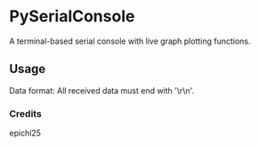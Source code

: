 # PySerialConsole

A terminal-based serial console with live graph plotting functions.

## Usage 
Data format: All received data must end with '\r\n'.

### Credits
epichl25
